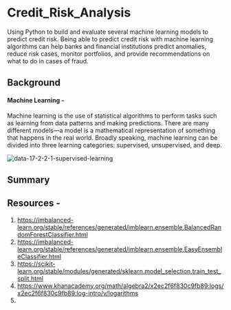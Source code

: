 # Credit_Risk_Analysis
Using Python to build and evaluate several machine learning models to predict credit risk. Being able to predict credit risk with machine learning algorithms can help banks and financial institutions predict anomalies, reduce risk cases, monitor portfolios, and provide recommendations on what to do in cases of fraud.

## Background

#### Machine Learning - 
Machine learning is the use of statistical algorithms to perform tasks such as learning from data patterns and making predictions. There are many different models—a model is a mathematical representation of something that happens in the real world. Broadly speaking, machine learning can be divided into three learning categories: supervised, unsupervised, and deep. 

![data-17-2-2-1-supervised-learning](https://user-images.githubusercontent.com/23488019/153807337-033b6c6e-df24-4a6c-a1f7-59a1120a2f33.png)

## Summary



## Resources - 
1. https://imbalanced-learn.org/stable/references/generated/imblearn.ensemble.BalancedRandomForestClassifier.html
2. https://imbalanced-learn.org/stable/references/generated/imblearn.ensemble.EasyEnsembleClassifier.html
3. https://scikit-learn.org/stable/modules/generated/sklearn.model_selection.train_test_split.html
4. https://www.khanacademy.org/math/algebra2/x2ec2f6f830c9fb89:logs/x2ec2f6f830c9fb89:log-intro/v/logarithms
5. 
